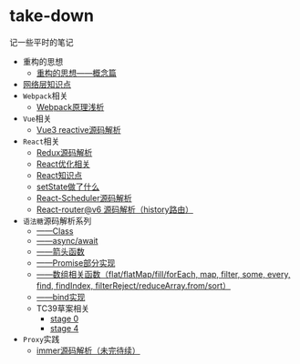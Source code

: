 # take-down
记一些平时的笔记
<br/>
- 重构的思想 
  - [重构的思想——概念篇](https://github.com/MyPrototypeWhat/take-down/issues/22)
- [网络层知识点](https://github.com/MyPrototypeWhat/take-down/issues/7) 
- `Webpack`相关
  - [Webpack原理浅析](https://github.com/MyPrototypeWhat/take-down/issues/8)
- `Vue`相关
  - [Vue3 reactive源码解析](https://github.com/MyPrototypeWhat/take-down/issues/9) 
- `React`相关
  - [Redux源码解析](https://github.com/MyPrototypeWhat/take-down/issues/6)  
  - [React优化相关](https://github.com/MyPrototypeWhat/take-down/issues/17)
  - [React知识点](https://github.com/MyPrototypeWhat/take-down/issues/18)
  - [setState做了什么](https://https://github.com/MyPrototypeWhat/take-down/issues/20)
  - [React-Scheduler源码解析](https://github.com/MyPrototypeWhat/take-down/issues/23)
  - [React-router@v6 源码解析（history路由）](https://github.com/MyPrototypeWhat/take-down/issues/26)
- `语法糖`源码解析系列
  - [——Class](https://github.com/MyPrototypeWhat/take-down/issues/13)
  - [——async/await](https://github.com/MyPrototypeWhat/take-down/issues/14)
  - [——箭头函数](https://github.com/MyPrototypeWhat/take-down/issues/15)
  - [——Promise部分实现](https://github.com/MyPrototypeWhat/take-down/issues/16)
  - [——数组相关函数（flat/flatMap/fill/forEach, map, filter, some, every, find, findIndex, filterReject/reduceArray.from/sort）](https://github.com/MyPrototypeWhat/take-down/issues/19) 
  - [——bind实现](https://github.com/MyPrototypeWhat/take-down/issues/21) 
  - TC39草案相关
    - [stage 0](https://github.com/MyPrototypeWhat/take-down/issues/24)
    - [stage 4](https://github.com/MyPrototypeWhat/take-down/issues/25)
 - `Proxy`实践
   - [immer源码解析（未完待续）](https://github.com/MyPrototypeWhat/take-down/issues/27)
